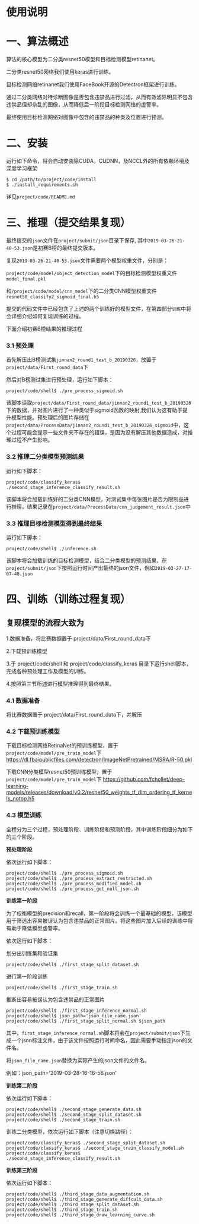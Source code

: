 # 使用说明

# 一、算法概述

算法的核心模型为二分类resnet50模型和目标检测模型retinanet。

二分类resnet50网络我们使用keras进行训练。

目标检测网络retinanet我们使用FaceBook开源的Detectron框架进行训练。

通过二分类网络对待诊断图像是否包含违禁品进行过滤，从而有效滤除明显不包含违禁品但却杂乱的图像，从而降低后一阶段目标检测网络的虚警率。

最终使用目标检测网络对图像中包含的违禁品的种类及位置进行预测。


# 二、安装

运行如下命令，将会自动安装除CUDA，CUDNN，及NCCL外的所有依赖环境及深度学习框架
```
$ cd /path/to/project/code/install
$ ./install_requirements.sh
```
详见`project/code/README.md`

# 三、推理（提交结果复现）

最终提交的`json`文件在`project/submit/json`目录下保存, 其中`2019-03-26-21-40-53.json`是初赛B榜的最终提交版本。

复现`2019-03-26-21-40-53.json`文件需要两个模型权重文件，分别是：

`project/code/model/object_detection_model`下的目标检测模型权重文件`model_final.pkl`

和`/project/code/model/cnn_model`下的二分类CNN模型权重文件`resnet50_classify2_sigmoid_final.h5`

提交的代码文件中已经包含了上述的两个训练好的模型文件，在第四部分`训练`中将会详细介绍如何复现训练的过程。

下面介绍初赛B榜结果的推理过程

### 3.1 预处理
首先解压出B榜测试集`jinnan2_round1_test_b_20190326`，放置于`project/data/First_round_data`下

然后对B榜测试集进行预处理，运行如下脚本：
```
project/code/shell$ ./pre_process_sigmoid.sh
```
该脚本读取`project/data/First_round_data/jinnan2_round1_test_b_20190326`下的数据，并对图片进行了一种类似于sigmoid函数的映射,我们认为这有助于提升模型性能。预处理后的图片存储在`project/data/ProcessData/jinnan2_round1_test_b_20190326_sigmoid`中，这个过程可能会提示一些文件夹不存在的错误，是因为没有解压其他数据造成，对推理过程不产生影响。

### 3.2 推理二分类模型预测结果

运行如下脚本：
```
project/code/classify_keras$ ./second_stage_inference_classify_result.sh
```
该脚本将会加载训练好的二分类CNN模型，对测试集中每张图片是否为限制品进行推理，结果记录在`project/data/ProcessData/cnn_judgement_result.json`中

### 3.3 推理目标检测模型得到最终结果

运行如下脚本：
```
project/code/shell$ ./inference.sh
```
该脚本将会加载训练的目标检测模型，结合二分类模型的预测结果，在`project/submit/json`下按照运行时间产出最终的json文件，例如`2019-03-27-17-07-48.json`


# 四、训练（训练过程复现）

## 复现模型的流程大致为

1.数据准备，将比赛数据置于 project/data/First_round_data下

2.下载预训练模型

3.于 project/code/shell 和 project/code/classify_keras 目录下运行shell脚本，完成各种预处理工作及模型的训练。

4.按照第三节所述进行模型推理得到最终结果。

### 4.1 数据准备

将比赛数据置于 project/data/First_round_data下，并解压

### 4.2 下载预训练模型

下载目标检测网络RetinaNet的预训练模型，置于`project/code/model/pre_train_model`下
https://dl.fbaipublicfiles.com/detectron/ImageNetPretrained/MSRA/R-50.pkl

下载CNN分类模型resnet50预训练模型，置于`project/code/model/pre_train_model`下
https://github.com/fchollet/deep-learning-models/releases/download/v0.2/resnet50_weights_tf_dim_ordering_tf_kernels_notop.h5

### 4.3 模型训练

全程分为三个过程，预处理阶段、训练阶段和预测阶段，其中训练阶段细分为如下的三个阶段。

**预处理阶段**

依次运行如下脚本：

```
project/code/shell$ ./pre_process_sigmoid.sh
project/code/shell$ ./pre_process_extract_restricted.sh
project/code/shell$ ./pre_process_modified_model.sh
project/code/shell$ ./pre_process_get_null_json.sh
```

**训练第一阶段**

为了权衡模型的precision和recall，第一阶段将会训练一个最基础的模型，该模型用于筛选出容易被误认为包含违禁品的正常图片。将这些图片加入后续的训练中将有助于降低模型虚警率。

依次运行如下脚本：

划分出训练集和验证集
```
project/code/shell$ ./first_stage_split_dataset.sh
```

进行第一阶段训练
```
project/code/shell$ ./first_stage_train.sh
```

推断出容易被误认为包含违禁品的正常图片
```
project/code/shell$ ./first_stage_inference_normal.sh
project/code/shell$ json_path='json_file_name.json'
project/code/shell$ ./first_stage_split_normal.sh $json_path  
```
其中，`first_stage_inference_normal.sh`脚本将会在`project/submit/json`下生成一个json标注文件，由于该文件按照运行时间命名，因此需要手动指定json的文件名。

将`json_file_name.json`替换为实际产生的json文件的文件名。

例如：json_path='2019-03-28-16-16-56.json'

**训练第二阶段**

依次运行如下脚本：

```
project/code/shell$ ./second_stage_generate_data.sh
project/code/shell$ ./second_stage_split_dataset.sh
project/code/shell$ ./second_stage_train.sh
```

训练二分类模型，依次运行如下脚本（注意切换路径）：
```
project/code/classify_keras$ ./second_stage_split_dataset.sh
project/code/classify_keras$ ./second_stage_train_classify_model.sh
project/code/classify_keras$ ./second_stage_inference_classify_result.sh
```


**训练第三阶段**

依次运行如下脚本：
```
project/code/shell$ ./third_stage_data_augmentation.sh
project/code/shell$ ./third_stage_generate_diffcult_data.sh
project/code/shell$ ./third_stage_split_dataset.sh
project/code/shell$ ./third_stage_train.sh
project/code/shell$ ./third_stage_draw_learning_curve.sh
```
